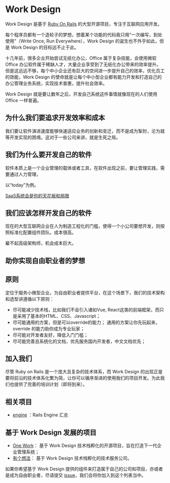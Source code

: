 # Work Design

Work Design 是基于 [Ruby On Rails](https://github.com/rails/rails) 的大型开源项目，专注于互联网应用开发。

每个程序员都有一个造轮子的梦想，想着某个功能的代码我只用“一次编写，到处使用”（Write Once, Run Everywhere），Work Design 的诞生也不外乎如此，但是 Work Design 的目标远不止于此。

十几年前，很多企业开始尝试无纸化办公，Office 属于复杂技能，会使用微软 Office 办公软件属于稀缺人才，大量企业享受到了无纸化办公带来的效率提升。但是这远远不够，每个中小企业还有巨大的空间进一步提升自己的效率，优化员工的效能，Work Design 的使命就是让每个中小型企业都有能力开发和打造自己的办公管理业务系统，实现技术普惠，提升社会效率。

Work Design 就是要让数年之后，开发自己系统这件事情就像现在的人们使用 Office 一样普遍。

## 为什么我们要追求开发效率和成本
我们要让软件演进速度能够快速适应业务的创新和变迁，而不是成为掣肘，沦为就等开发实现的困境。这对于一些公司来讲，就是生死之局。

## 我们为什么要开发自己的软件
软件本质上是一个企业管理的载体或者工具，在软件出现之前，要让管理实践，需要通过人力管理，

以“today”为例。

[SaaS系统会是你的天花板和局限]()


## 我们应该怎样开发自己的软件
现在的大型互联网企业在人为制造工程化的门槛，使得一个小公司要想开发，则按照标准化配置组件团队。成本很高。

雇不起高级架构师，机会成本巨大。



## 助你实现自由职业者的梦想

## 原则
定位于服务小微型企业，为自由职业者提供平台，在这个场景下，我们的技术架构和选型讲遵循以下原则：

* 尽可能减少技术栈，比如我们不会引入诸如Vue, React这类的前端框架，而只是采用了基本的HTML、CSS、Javascript；
* 尽可能通用的方案，但是可以override的能力；
通用的方案让你先玩起来，override 的能力助你成为专业玩家；
* 尽可能对开发者友好，降低入门门槛；
* 尽可能完善且系统化的文档，优先服务国内开发者，中文文档优先；

## 加入我们
尽管 Ruby on Rails 是一个庞大且复杂的技术体系，而 Work Design 的出现正是要将前沿的技术体系化繁为简，让你可以循序渐进的使用我们的项目开发。为此我们也提供了完善的培训计划（即将到来）。


## 相关项目
* [engine](https://github.com/work-design/engine) ：Rails Engine 汇总

## 基于 Work Design 发展的项目
* [One Work](https://github.com/one-work/one.work)： 基于 Work Design 技术栈孵化的开源项目，旨在打造下一代企业管理系统；
* [有个想法](https://github.com/yougexiangfa)： 基于 Work Design 技术栈孵化的技术服务公司。

如果你希望基于 Work Design 提供的组件来打造属于自己的公司和项目，亦或者是成为自由职业者，尽请提交 [issue](https://github.com/work-design/work.design/issues)，我们会将你加入到这个列表当中。
